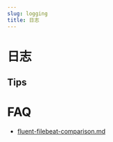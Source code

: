 ```yaml
---
slug: logging
title: 日志
---
```


# 日志
## Tips

# FAQ

* [fluent-filebeat-comparison.md](https://gist.github.com/StevenACoffman/4e267f0f60c8e7fcb3f77b9e504f3bd7)
